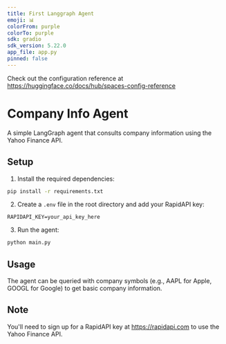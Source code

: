 ```yaml
---
title: First Langgraph Agent
emoji: 📊
colorFrom: purple
colorTo: purple
sdk: gradio
sdk_version: 5.22.0
app_file: app.py
pinned: false
---
```


Check out the configuration reference at https://huggingface.co/docs/hub/spaces-config-reference

# Company Info Agent

A simple LangGraph agent that consults company information using the Yahoo Finance API.

## Setup

1. Install the required dependencies:
```bash
pip install -r requirements.txt
```

2. Create a `.env` file in the root directory and add your RapidAPI key:
```
RAPIDAPI_KEY=your_api_key_here
```

3. Run the agent:
```bash
python main.py
```

## Usage

The agent can be queried with company symbols (e.g., AAPL for Apple, GOOGL for Google) to get basic company information.

## Note

You'll need to sign up for a RapidAPI key at https://rapidapi.com to use the Yahoo Finance API.
